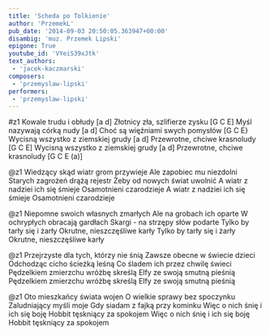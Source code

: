 ```yaml
---
title: 'Scheda po Tolkienie'
author: 'PrzemekL'
pub_date: '2014-09-03 20:50:05.363947+00:00'
disambig: 'muz. Przemek Lipski'
epigone: True
youtube_id: 'VYeiS39xJtk'
text_authors:
 - 'jacek-kaczmarski'
composers:
 - 'przemyslaw-lipski'
performers:
 - 'przemyslaw-lipski'
---
```


#z1
Kowale trudu i obłudy [a d]
Złotnicy zła, szlifierze zysku [G C E]
Myśl nazywają córką nudy [a d]
Choć są więźniami swych pomysłów [G C E}
Wycisną wszystko z ziemskiej grudy [a d]
Przewrotne, chciwe krasnoludy [G C E]
Wycisną wszystko z ziemskiej grudy [a d]
Przewrotne, chciwe krasnoludy [G C E (a)]

@z1
Wiedzący skąd wiatr grom przywieje
Ale zapobiec mu niezdolni
Starych zagrożeń drążą rejestr
Żeby od nowych świat uwolnić
A wiatr z nadziei ich się śmieje
Osamotnieni czarodzieje
A wiatr z nadziei ich się śmieje
Osamotnieni czarodzieje

@z1
Niepomne swoich własnych zmarłych
Ale na grobach ich oparte
W ochrypłych obracają gardłach
Skargi - na strzępy słów podarte
Tylko by tarły się i żarły
Okrutne, nieszczęśliwe karły
Tylko by tarły się i żarły
Okrutne, nieszczęśliwe karły

@z1
Przejrzyste dla tych, którzy nie śnią
Zawsze obecne w świecie dzieci
Odchodząc cicho ścieżką leśną
Co śladem ich przez chwilę świeci
Pędzelkiem zmierzchu wróżbę skreślą
Elfy ze swoją smutną pieśnią
Pędzelkiem zmierzchu wróżbę skreślą
Elfy ze swoją smutną pieśnią

@z1
Oto mieszkańcy świata wojen
O wielkie sprawy bez spoczynku
Zaludniający myśli moje
Gdy siadam z fajką przy kominku
Więc o nich śnię i ich się boję
Hobbit tęskniący za spokojem 
Więc o nich śnię i ich się boję
Hobbit tęskniący za spokojem